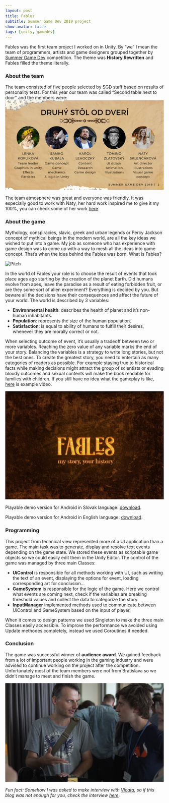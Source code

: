 ```yaml
---
layout: post
title: Fables
subtitle: Summer Game Dev 2019 project
show-avatar: false
tags: [unity, gamedev]
---
```

Fables was the first team project I worked on in Unity. By “we” I mean the team of programmers, artists and game designers grouped together by [Summer Game Dev](https://summergamedev.sk/) competition. The theme was **History Rewritten** and Fables filled the theme literally. 

### About the team
The team consisted of five people selected by SGD staff based on results of personality tests. For this year our team was called “Second table next to door” and the members were:
![Team](/assets/img/team.png)

The team atmosphere was great and everyone was friendly. It was especially good to work with Naty, her hard work inspired me to give it my 100%, you can check some of her work [here](https://www.instagram.com/mrswitchcraft/?hl=sk).

### About the game
Mythology, conspiracies, slavic, greek and urban legends or Percy Jackson concept of mythical beings in the modern world, are all the key ideas we wished to put into a game. My job as someone who has experience with game design was to come up with a way to mesh all the ideas into game concept. That’s when the idea behind the Fables was born. What is Fables?

![Pitch](/assets/img/pitch.png)

In the world of Fables your role is to choose the result of events that took place ages ago starting by the creation of the planet Earth. Did humans evolve from apes, leave the paradise as a result of eating forbidden fruit, or are they some sort of alien experiment? Everything is decided by you. But beware all the decisions have their consequences and affect the future of your world. The world is described by 3 variables:
- **Environmental health**: describes the health of planet and it’s non-human inhabitants. 
- **Population**: represents the size of the human population.
- **Satisfaction**: is equal to ability of humans to fulfill their desires, whenever they are morally correct or not. 

When selecting outcome of event, it’s usually a tradeoff between two or more variables. Reaching the zero value of any variable marks the end of your story. Balancing the variables is a strategy to write long stories, but not the best ones. To create the greatest story, you need to entertain as many categories of readers as possible. For example staying true to historical facts while making decisions might attract the group of scientists or evading bloody outcomes and sexual contents will make the book readable for families with children. If you still have no idea what the gameplay is like, [here](https://www.youtube.com/watch?v=FRciUtz-wGk) is example video.

![Pitch](/assets/img/fables.png)

Playable demo version for Android in Slovak language: [download](https://drive.google.com/file/d/1G2DFcZQoI4drpXL8mx1VFK1I9-jK7Kxu/view?usp=sharing).

Playable demo version for Android in English language: [download](https://drive.google.com/file/d/1G2DFcZQoI4drpXL8mx1VFK1I9-jK7Kxu/view?usp=sharing).

### Programming 
This project from technical view represented more of a UI application than a game. The main task was to generate, display and resolve text events depending on the game state. We stored these events as scriptable game objects so we could easily edit them in the Unity Editor. The control of the game was managed by three main Classes: 
- **UiControl** is responsible for all methods working with UI, such as writing the text of an event, displaying the options for event, loading corresponding art for conclusion…
- **GameSystem** is responsible for the logic of the game. Here we control what events are coming next, check if the variables are breaking threshold values and collect the data to categorize the story.
- **InputManager** implemented methods used to communicate between UiControl and GameSystem based on the input of player.

When it comes to design patterns we used Singleton to make the three main Classes easily accessible. To improve the performance we avoided using Update methodes completely, instead we used Coroutines if needed.

### Conclusion 
The game was successful winner of **audience award**. We gained feedback from a lot of important people working in the gaming industry and were advised to continue working on the project after the competition. Unfortunately most of the team members were not from Bratislava so we didn’t manage to meet and finish the game. 

![Feedback](/assets/img/feedback.png)

*Fun fact: Somehow I was asked to make interview with [Vlcata](vlcata.sk), so if this blog was not enough for you, check the interview [here](https://vlcata.sk/summer-game-dev-z-pohladu-ucastnikov-1/?fbclid=IwAR2nzyGhecxXha9IPvQIP3C1UsI4TkZQ2wHiDwM5lMu38wp6zpuJK9Wopts).*

